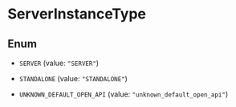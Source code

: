 

# ServerInstanceType

## Enum


* `SERVER` (value: `"SERVER"`)

* `STANDALONE` (value: `"STANDALONE"`)

* `UNKNOWN_DEFAULT_OPEN_API` (value: `"unknown_default_open_api"`)




